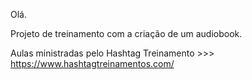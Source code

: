 Olá.

Projeto de treinamento com a criação de um audiobook.

Aulas ministradas pelo Hashtag Treinamento >>> https://www.hashtagtreinamentos.com/

